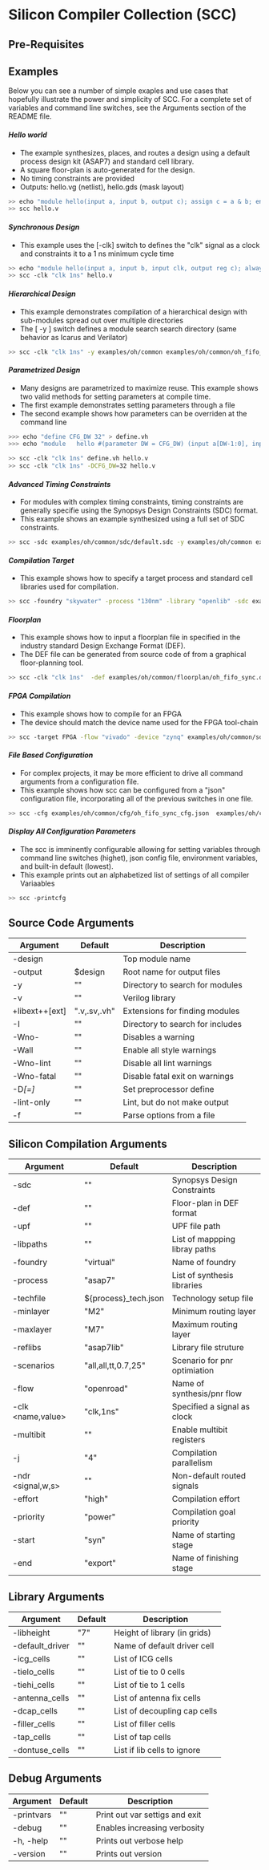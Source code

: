 # Silicon Compiler Collection (SCC)

## Pre-Requisites



## Examples

Below you can see a number of simple exaples and use cases that hopefully illustrate the power and simplicity of SCC. For a complete set of variables and command line switches, see the Arguments section of the README file.


#### *Hello world*
* The example synthesizes, places, and routes a design using a default process design kit (ASAP7) and standard cell library.
* A square floor-plan is auto-generated for the design.
* No timing constraints are provided
* Outputs:  hello.vg (netlist), hello.gds (mask layout)

```bash
>> echo "module hello(input a, input b, output c); assign c = a & b; endmodule " > hello.v
>> scc hello.v
```

#### *Synchronous Design*
* This example uses the [-clk] switch to defines the "clk" signal as a clock and constraints it to a 1 ns minimum cycle time

```bash
>> echo "module hello(input a, input b, input clk, output reg c); always @ (posedge clk) c <= a & b; endmodule " > hello.v
>> scc -clk "clk 1ns" hello.v
```

#### *Hierarchical Design*
* This example demonstrates compilation of a hierarchical design with sub-modules spread out over multiple directories
* The [ -y ] switch defines a module search search directory (same behavior as Icarus and Verilator)

```bash
>> scc -clk "clk 1ns" -y examples/oh/common examples/oh/common/oh_fifo_sync.v
```

#### *Parametrized Design*
* Many designs are parametrized to maximize reuse. This example shows two valid methods for setting parameters at compile time.
* The first example demonstrates setting parameters through a file
* The second example shows how parameters can be overriden at the command line

```bash
>>> echo "define CFG_DW 32" > define.vh
>>> echo "module   hello #(parameter DW = CFG_DW) (input a[DW-1:0], input b[DW-1:0], input clk, output reg c[DW-1:0]); always @ (posedge clk) c <= a & b; endmodule " > hello.v

>> scc -clk "clk 1ns" define.vh hello.v
>> scc -clk "clk 1ns" -DCFG_DW=32 hello.v
```

#### *Advanced Timing Constraints*
* For modules with complex timing constraints, timing constraints are generally specifie using the Synopsys Design Constraints (SDC) format.
* This example shows an example synthesized using a full set of SDC constraints.

```bash
>> scc -sdc examples/oh/common/sdc/default.sdc -y examples/oh/common examples/oh/common/hdl/oh_fifo_sync.v
```

#### *Compilation Target*
* This example shows how to specify a target process and standard cell libraries used for compilation.

```bash
>> scc -foundry "skywater" -process "130nm" -library "openlib" -sdc examples/oh/common/sdc/default.sdc -y examples/oh/common examples/oh/common/hdl/oh_fifo_sync.v
```

#### *Floorplan*
* This example shows how to input a floorplan file in specified in the industry standard Design Exchange Format (DEF).
* The DEF file can be generated from source code of from a graphical floor-planning tool.  

```bash
>> scc -clk "clk 1ns"  -def examples/oh/common/floorplan/oh_fifo_sync.def examples/oh/common/hdl/oh_fifo_sync.v
```

#### *FPGA Compilation*
* This example shows how to compile for an FPGA
* The device should match the device name used for the FPGA tool-chain

```bash
>> scc -target FPGA -flow "vivado" -device "zynq" examples/oh/common/sdc/default.sdc -y examples/oh/common examples/oh/common/hdl/oh_fifo_sync.v
````

#### *File Based Configuration*
* For complex projects, it may be more efficient to drive all command arguments from a configuration file.
* This example shows how scc can be configured from a "json" configuration file, incorporating all of the previous switches in one file.  

```bash
>> scc -cfg examples/oh/common/cfg/oh_fifo_sync_cfg.json  examples/oh/common/hdl/oh_fifo_sync.v
```

#### *Display All Configuration Parameters*
* The scc is imminently configurable allowing for setting variables through command line switches (highet), json config file, environment variables, and built-in default (lowest).
* This example prints out an alphabetized list of settings of all compiler Variaables

```bash
>> scc -printcfg
```

## Source Code Arguments

| Argument           | Default              | Description                      |
| ------------------ | -------------------- | ---------------------------------|
| -design <name>     | <from input.v>       | Top module name                  |
| -output <name>     | $design              | Root name for output files       |
| -y <dir>           | ""                   | Directory to search for modules  |
| -v <file>          | ""                   | Verilog library                  |
| +libext+<ext>+[ext]| ".v,.sv,.vh"         | Extensions for finding modules   |
| -I<dir>            | ""                   | Directory to search for includes |
| -Wno-<message>     | ""                   | Disables a warning               |
| -Wall              | ""                   | Enable all style warnings        |
| -Wno-lint          | ""                   | Disable all lint warnings        |
| -Wno-fatal         | ""                   | Disable fatal exit on warnings   |
| -D<var>[=<value>]  | ""                   | Set preprocessor define          |
| -lint-only         | ""                   | Lint, but do not make output     |
| -f <file>          | ""                   | Parse options from a file        |

 
## Silicon Compilation Arguments

| Argument           | Default              | Description                      |
| -------------------| -------------------- | ---------------------------------|
| -sdc <file>        | ""                   | Synopsys Design Constraints      |
| -def <file>        | ""                   | Floor-plan in DEF format         |
| -upf <file>        | ""                   | UPF file path                    |
| -libpaths <dir>    | ""                   | List of mappping libray paths    |
| -foundry <name>    | "virtual"            | Name of foundry                  |
| -process <name>    | "asap7"              | List of synthesis libraries      |
| -techfile <file>   | ${process}_tech.json | Technology setup file            |
| -minlayer <name>   | "M2"                 | Minimum routing layer            |
| -maxlayer <name>   | "M7"                 | Maximum routing layer            |
| -reflibs <struct>  | "asap7lib"           | Library file struture            |
| -scenarios <struct>| "all,all,tt,0.7,25"  | Scenario for pnr optimiation     |
| -flow <name>       | "openroad"           | Name of synthesis/pnr flow       |
| -clk <name,value>  | "clk,1ns"            | Specified a signal as clock      |
| -multibit          | ""                   | Enable multibit registers        |
| -j <jobs>          | "4"                  | Compilation parallelism          |
| -ndr <signal,w,s>  | ""                   | Non-default routed signals       |
| -effort <level>    | "high"               | Compilation effort               |
| -priority <name>   | "power"              | Compilation goal priority        |
| -start <name>      | "syn"                | Name of starting stage           |
| -end <name>        | "export"             | Name of finishing stage          |


## Library Arguments

| Argument               | Default            | Description                      |
| ------------------     | ------------------ | ---------------------------------|
| -libheight <value>     | "7"                | Height of library (in grids)     |
| -default_driver <name> | ""                 | Name of default driver cell      |
| -icg_cells <list>      | ""                 | List of ICG cells                |
| -tielo_cells <list>    | ""                 | List of tie to 0 cells           |
| -tiehi_cells <list>    | ""                 | List of tie to 1 cells           |
| -antenna_cells <list>  | ""                 | List of antenna fix cells        |
| -dcap_cells <list>     | ""                 | List of decoupling cap cells     |
| -filler_cells <list>   | ""                 | List of filler cells             |
| -tap_cells <list>      | ""                 | List of tap cells                |
| -dontuse_cells <list>  | ""                 | List if lib cells to ignore      |

## Debug Arguments
| Argument           | Default              | Description                      |
| ------------------ | -------------------- | ---------------------------------|
| -printvars         | ""                   | Print out var settigs and exit   |
| -debug <level>     | ""                   | Enables increasing verbosity     |
| -h, -help          | ""                   | Prints out verbose help          |
| -version           | ""                   | Prints out version               |

